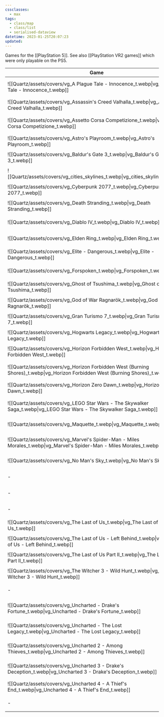 ```yaml
---
cssclasses:
  - max
tags:
  - class/map
  - class/list
  - serialised-dataview
datetime: 2023-01-25T20:07:23
updated:
---
```

Games for the [[PlayStation 5]]. See also [[PlayStation VR2 games]] which were only playable on the PS5.

<!-- QueryToSerialize: table without id embed(link(thumbnail)) as "Game", file.link as "", rating as Rating, link(split( filter(file.tags, (t) => startswith(t, "#status") )[0], "/" )[1]) as Status from #class/video-game where contains(platform, [[PlayStation 5]]) sort file.name -->
<!-- SerializedQuery: table without id embed(link(thumbnail)) as "Game", file.link as "", rating as Rating, link(split( filter(file.tags, (t) => startswith(t, "#status") )[0], "/" )[1]) as Status from #class/video-game where contains(platform, [[PlayStation 5]]) sort file.name -->

| Game                                                                                                                           |                                                                                                      | Rating                                 | Status                                   |
| ------------------------------------------------------------------------------------------------------------------------------ | ---------------------------------------------------------------------------------------------------- | -------------------------------------- | ---------------------------------------- |
| ![[Quartz/assets/covers/vg_A Plague Tale - Innocence_t.webp\|vg_A Plague Tale - Innocence_t.webp]]                             | [[Quartz/notes/A Plague Tale - Innocence.md\|A Plague Tale - Innocence]]                             | [[Quartz/notes/4-star.md\|⭐️⭐️⭐️⭐️]]   | [[Quartz/notes/completed.md\|completed]] |
| ![[Quartz/assets/covers/vg_Assassin's Creed Valhalla_t.webp\|vg_Assassin's Creed Valhalla_t.webp]]                             | [[Quartz/notes/Assassin's Creed Valhalla.md\|Assassin's Creed Valhalla]]                             | [[Quartz/notes/4-star.md\|⭐️⭐️⭐️⭐️]]   | [[Quartz/notes/completed.md\|completed]] |
| ![[Quartz/assets/covers/vg_Assetto Corsa Competizione_t.webp\|vg_Assetto Corsa Competizione_t.webp]]                           | [[Quartz/notes/Assetto Corsa Competizione.md\|Assetto Corsa Competizione]]                           | [[Quartz/notes/4-star.md\|⭐️⭐️⭐️⭐️]]   | [[Quartz/notes/ongoing.md\|ongoing]]     |
| ![[Quartz/assets/covers/vg_Astro's Playroom_t.webp\|vg_Astro's Playroom_t.webp]]                                               | [[Quartz/notes/Astro's Playroom.md\|Astro's Playroom]]                                               | [[Quartz/notes/4-star.md\|⭐️⭐️⭐️⭐️]]   | [[Quartz/notes/completed.md\|completed]] |
| ![[Quartz/assets/covers/vg_Baldur's Gate 3_t.webp\|vg_Baldur's Gate 3_t.webp]]                                                 | [[Quartz/notes/Baldur's Gate 3.md\|Baldur's Gate 3]]                                                 | [[Quartz/notes/4-star.md\|⭐️⭐️⭐️⭐️]]   | [[Quartz/notes/ongoing.md\|ongoing]]     |
| ![[Quartz/assets/covers/vg_cities_skylines_t.webp\|vg_cities_skylines_t.webp]]                                                 | [[Quartz/notes/Cities Skylines.md\|Cities Skylines]]                                                 | [[Quartz/notes/4-star.md\|⭐️⭐️⭐️⭐️]]   | [[Quartz/notes/completed.md\|completed]] |
| ![[Quartz/assets/covers/vg_Cyberpunk 2077_t.webp\|vg_Cyberpunk 2077_t.webp]]                                                   | [[Quartz/notes/Cyberpunk 2077.md\|Cyberpunk 2077]]                                                   | [[Quartz/notes/3-star.md\|⭐️⭐️⭐️]]     | [[Quartz/notes/dropped.md\|dropped]]     |
| ![[Quartz/assets/covers/vg_Death Stranding_t.webp\|vg_Death Stranding_t.webp]]                                                 | [[Quartz/notes/Death Stranding.md\|Death Stranding]]                                                 | [[Quartz/notes/3-star.md\|⭐️⭐️⭐️]]     | [[Quartz/notes/dropped.md\|dropped]]     |
| ![[Quartz/assets/covers/vg_Diablo IV_t.webp\|vg_Diablo IV_t.webp]]                                                             | [[Quartz/notes/Diablo IV.md\|Diablo IV]]                                                             | [[Quartz/notes/2-star.md\|⭐️⭐️]]       | [[Quartz/notes/dropped.md\|dropped]]     |
| ![[Quartz/assets/covers/vg_Elden Ring_t.webp\|vg_Elden Ring_t.webp]]                                                           | [[Quartz/notes/Elden Ring.md\|Elden Ring]]                                                           | [[Quartz/notes/4-star.md\|⭐️⭐️⭐️⭐️]]   | [[Quartz/notes/dropped.md\|dropped]]     |
| ![[Quartz/assets/covers/vg_Elite - Dangerous_t.webp\|vg_Elite - Dangerous_t.webp]]                                             | [[Quartz/notes/Elite - Dangerous.md\|Elite - Dangerous]]                                             | [[Quartz/notes/5-star.md\|⭐️⭐️⭐️⭐️⭐️]] | [[Quartz/notes/completed.md\|completed]] |
| ![[Quartz/assets/covers/vg_Forspoken_t.webp\|vg_Forspoken_t.webp]]                                                             | [[Quartz/notes/Forspoken.md\|Forspoken]]                                                             | [[Quartz/notes/4-star.md\|⭐️⭐️⭐️⭐️]]   | [[Quartz/notes/completed.md\|completed]] |
| ![[Quartz/assets/covers/vg_Ghost of Tsushima_t.webp\|vg_Ghost of Tsushima_t.webp]]                                             | [[Quartz/notes/Ghost of Tsushima.md\|Ghost of Tsushima]]                                             | [[Quartz/notes/4-star.md\|⭐️⭐️⭐️⭐️]]   | [[Quartz/notes/completed.md\|completed]] |
| ![[Quartz/assets/covers/vg_God of War Ragnarök_t.webp\|vg_God of War Ragnarök_t.webp]]                                         | [[Quartz/notes/God of War Ragnarök.md\|God of War Ragnarök]]                                         | [[Quartz/notes/4-star.md\|⭐️⭐️⭐️⭐️]]   | [[Quartz/notes/completed.md\|completed]] |
| ![[Quartz/assets/covers/vg_Gran Turismo 7_t.webp\|vg_Gran Turismo 7_t.webp]]                                                   | [[Quartz/notes/Gran Turismo 7.md\|Gran Turismo 7]]                                                   | [[Quartz/notes/4-star.md\|⭐️⭐️⭐️⭐️]]   | [[Quartz/notes/ongoing.md\|ongoing]]     |
| ![[Quartz/assets/covers/vg_Hogwarts Legacy_t.webp\|vg_Hogwarts Legacy_t.webp]]                                                 | [[Quartz/notes/Hogwarts Legacy.md\|Hogwarts Legacy]]                                                 | [[Quartz/notes/2-star.md\|⭐️⭐️]]       | [[Quartz/notes/dropped.md\|dropped]]     |
| ![[Quartz/assets/covers/vg_Horizon Forbidden West_t.webp\|vg_Horizon Forbidden West_t.webp]]                                   | [[Quartz/notes/Horizon Forbidden West.md\|Horizon Forbidden West]]                                   | [[Quartz/notes/4-star.md\|⭐️⭐️⭐️⭐️]]   | [[Quartz/notes/completed.md\|completed]] |
| ![[Quartz/assets/covers/vg_Horizon Forbidden West (Burning Shores)_t.webp\|vg_Horizon Forbidden West (Burning Shores)_t.webp]] | [[Quartz/notes/Horizon Forbidden West - Burning Shores.md\|Horizon Forbidden West - Burning Shores]] | [[Quartz/notes/3-star.md\|⭐️⭐️⭐️]]     | [[Quartz/notes/completed.md\|completed]] |
| ![[Quartz/assets/covers/vg_Horizon Zero Dawn_t.webp\|vg_Horizon Zero Dawn_t.webp]]                                             | [[Quartz/notes/Horizon Zero Dawn.md\|Horizon Zero Dawn]]                                             | [[Quartz/notes/5-star.md\|⭐️⭐️⭐️⭐️⭐️]] | [[Quartz/notes/completed.md\|completed]] |
| ![[Quartz/assets/covers/vg_LEGO Star Wars - The Skywalker Saga_t.webp\|vg_LEGO Star Wars - The Skywalker Saga_t.webp]]         | [[Atlas/Notes/LEGO Star Wars - The Skywalker Saga.md\|LEGO Star Wars - The Skywalker Saga]]          | [[Quartz/notes/3-star.md\|⭐️⭐️⭐️]]     | [[Quartz/notes/ongoing.md\|ongoing]]     |
| ![[Quartz/assets/covers/vg_Maquette_t.webp\|vg_Maquette_t.webp]]                                                               | [[Quartz/notes/Maquette.md\|Maquette]]                                                               | [[Quartz/notes/3-star.md\|⭐️⭐️⭐️]]     | [[Quartz/notes/dropped.md\|dropped]]     |
| ![[Quartz/assets/covers/vg_Marvel's Spider-Man - Miles Morales_t.webp\|vg_Marvel's Spider-Man - Miles Morales_t.webp]]         | [[Quartz/notes/Marvel's Spider-Man - Miles Morales.md\|Marvel's Spider-Man - Miles Morales]]         | [[Quartz/notes/3-star.md\|⭐️⭐️⭐️]]     | [[Quartz/notes/completed.md\|completed]] |
| ![[Quartz/assets/covers/vg_No Man's Sky_t.webp\|vg_No Man's Sky_t.webp]]                                                       | [[Quartz/notes/No Man's Sky.md\|No Man's Sky]]                                                       | [[Quartz/notes/4-star.md\|⭐️⭐️⭐️⭐️]]   | [[Quartz/notes/completed.md\|completed]] |
| \-                                                                                                                             | [[Quartz/notes/Ratchet and Clank - Rift Apart.md\|Ratchet and Clank - Rift Apart]]                   | [[Quartz/notes/4-star.md\|⭐️⭐️⭐️⭐️]]   | [[Quartz/notes/completed.md\|completed]] |
| \-                                                                                                                             | [[Atlas/Notes/Resident Evil 4.md\|Resident Evil 4]]                                                  | [[Quartz/notes/3-star.md\|⭐️⭐️⭐️]]     | [[Quartz/notes/completed.md\|completed]] |
| \-                                                                                                                             | [[Quartz/notes/Stray.md\|Stray]]                                                                     | [[Quartz/notes/4-star.md\|⭐️⭐️⭐️⭐️]]   | [[Quartz/notes/completed.md\|completed]] |
| ![[Quartz/assets/covers/vg_The Last of Us_t.webp\|vg_The Last of Us_t.webp]]                                                   | [[Quartz/notes/The Last of Us.md\|The Last of Us]]                                                   | [[Quartz/notes/5-star.md\|⭐️⭐️⭐️⭐️⭐️]] | [[Quartz/notes/completed.md\|completed]] |
| ![[Quartz/assets/covers/vg_The Last of Us - Left Behind_t.webp\|vg_The Last of Us - Left Behind_t.webp]]                       | [[Quartz/notes/The Last of Us - Left Behind.md\|The Last of Us - Left Behind]]                       | [[Quartz/notes/4-star.md\|⭐️⭐️⭐️⭐️]]   | [[Quartz/notes/completed.md\|completed]] |
| ![[Quartz/assets/covers/vg_The Last of Us Part II_t.webp\|vg_The Last of Us Part II_t.webp]]                                   | [[Quartz/notes/The Last of Us Part II.md\|The Last of Us Part II]]                                   | [[Quartz/notes/4-star.md\|⭐️⭐️⭐️⭐️]]   | [[Quartz/notes/completed.md\|completed]] |
| ![[Quartz/assets/covers/vg_The Witcher 3 - Wild Hunt_t.webp\|vg_The Witcher 3 - Wild Hunt_t.webp]]                             | [[Quartz/notes/The Witcher 3 - Wild Hunt.md\|The Witcher 3 - Wild Hunt]]                             | [[Quartz/notes/4-star.md\|⭐️⭐️⭐️⭐️]]   | [[Quartz/notes/completed.md\|completed]] |
| \-                                                                                                                             | [[Quartz/notes/Trek to Yomi.md\|Trek to Yomi]]                                                       | [[Quartz/notes/3-star.md\|⭐️⭐️⭐️]]     | [[Quartz/notes/completed.md\|completed]] |
| ![[Quartz/assets/covers/vg_Uncharted - Drake's Fortune_t.webp\|vg_Uncharted - Drake's Fortune_t.webp]]                         | [[Quartz/notes/Uncharted - Drake's Fortune.md\|Uncharted - Drake's Fortune]]                         | [[Quartz/notes/4-star.md\|⭐️⭐️⭐️⭐️]]   | [[Quartz/notes/completed.md\|completed]] |
| ![[Quartz/assets/covers/vg_Uncharted - The Lost Legacy_t.webp\|vg_Uncharted - The Lost Legacy_t.webp]]                         | [[Quartz/notes/Uncharted - The Lost Legacy.md\|Uncharted - The Lost Legacy]]                         | [[Quartz/notes/4-star.md\|⭐️⭐️⭐️⭐️]]   | [[Quartz/notes/completed.md\|completed]] |
| ![[Quartz/assets/covers/vg_Uncharted 2 - Among Thieves_t.webp\|vg_Uncharted 2 - Among Thieves_t.webp]]                         | [[Quartz/notes/Uncharted 2 - Among Thieves.md\|Uncharted 2 - Among Thieves]]                         | [[Quartz/notes/4-star.md\|⭐️⭐️⭐️⭐️]]   | [[Quartz/notes/completed.md\|completed]] |
| ![[Quartz/assets/covers/vg_Uncharted 3 - Drake's Deception_t.webp\|vg_Uncharted 3 - Drake's Deception_t.webp]]                 | [[Quartz/notes/Uncharted 3 - Drake's Deception.md\|Uncharted 3 - Drake's Deception]]                 | [[Quartz/notes/4-star.md\|⭐️⭐️⭐️⭐️]]   | [[Quartz/notes/completed.md\|completed]] |
| ![[Quartz/assets/covers/vg_Uncharted 4 - A Thief's End_t.webp\|vg_Uncharted 4 - A Thief's End_t.webp]]                         | [[Quartz/notes/Uncharted 4 - A Thief's End.md\|Uncharted 4 - A Thief's End]]                         | [[Quartz/notes/4-star.md\|⭐️⭐️⭐️⭐️]]   | [[Quartz/notes/completed.md\|completed]] |
| \-                                                                                                                             | [[Quartz/notes/Wreckfest.md\|Wreckfest]]                                                             | [[Quartz/notes/3-star.md\|⭐️⭐️⭐️]]     | [[Quartz/notes/completed.md\|completed]] |
<!-- SerializedQuery END -->

